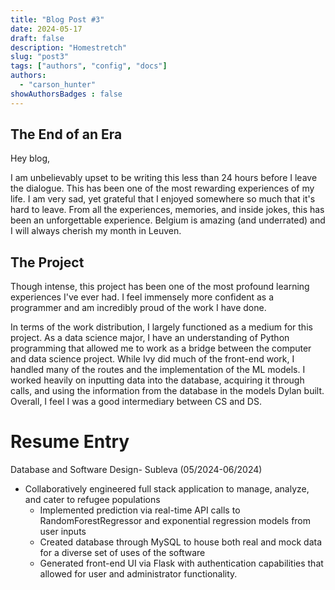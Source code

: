 ```yaml
---
title: "Blog Post #3"
date: 2024-05-17
draft: false
description: "Homestretch"
slug: "post3"
tags: ["authors", "config", "docs"]
authors:
  - "carson_hunter"
showAuthorsBadges : false
---
```


## The End of an Era

Hey blog,

 I am unbelievably upset to be writing this less than 24 hours before I leave the dialogue. This has been one of the most rewarding experiences of my life. I am very sad, yet grateful that I enjoyed somewhere so much that it's hard to leave. From all the experiences, memories, and inside jokes, this has been an unforgettable experience. Belgium is amazing (and underrated) and I will always cherish my month in Leuven. 

## The Project

Though intense, this project has been one of the most profound learning experiences I've ever had. I feel immensely more confident as a programmer and am incredibly proud of the work I have done. 

In terms of the work distribution, I largely functioned as a medium for this project. As a data science major, I have an understanding of Python programming that allowed me to work as a bridge between the computer and data science project. While Ivy did much of the front-end work, I handled many of the routes and the implementation of the ML models. I worked heavily on inputting data into the database, acquiring it through calls, and using the information from the database in the models Dylan built. Overall, I feel I was a good intermediary between CS and DS. 

# Resume Entry

Database and Software Design- Subleva (05/2024-06/2024)
- Collaboratively engineered full stack application to manage, analyze, and cater to refugee populations
    - Implemented prediction via real-time API calls to RandomForestRegressor and exponential regression models from user inputs
    - Created database through MySQL to house both real and mock data for a diverse set of uses of the software
    - Generated front-end UI via Flask with authentication capabilities that allowed for user and administrator functionality.
